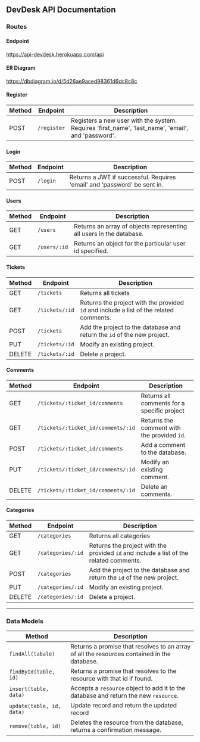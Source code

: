 ## DevDesk API Documentation

### Routes

#### Endpoint
https://api-devdesk.herokuapp.com/api

#### ER Diagram
https://dbdiagram.io/d/5d26ae9aced98361d6dc8c8c

#### Register
| Method | Endpoint                        | Description                                        |
|--------|---------------------------------|----------------------------------------------------|
| POST    | `/register` | Registers a new user with the system. Requires 'first_name', 'last_name', 'email', and 'password'.     |

#### Login
| Method | Endpoint                        | Description                                        |
|--------|---------------------------------|----------------------------------------------------|
| POST    | `/login` | Returns a JWT if successful. Requires 'email' and 'password' be sent in.    |

#### Users
| Method | Endpoint                        | Description                                        |
|--------|---------------------------------|----------------------------------------------------|
| GET    | `/users` | Returns an array of  objects representing all users in the database.     |
| GET    | `/users/:id` | Returns an object for the particular user id specified.     |

#### Tickets

| Method | Endpoint                        | Description                                        |
|--------|---------------------------------|----------------------------------------------------|
| GET    | `/tickets` | Returns all tickets       |
| GET    | `/tickets/:id` | Returns the project with the provided `id` and include a list of the related comments. |
| POST    | `/tickets` | Add the project to the database and return the `id` of the new project. |
| PUT    | `/tickets/:id` | Modify an existing project.                   |
| DELETE | `/tickets/:id`         | Delete a project.                            |

#### Comments

| Method | Endpoint                        | Description                                        |
|--------|---------------------------------|----------------------------------------------------|
| GET    | `/tickets/:ticket_id/comments`         | Returns all comments for a specific project      |
| GET    | `/tickets/:ticket_id/comments/:id`         | Returns the comment with the provided `id`.       |
| POST    | `/tickets/:ticket_id/comments`         | Add a comment to the database.      |
| PUT    | `/tickets/:ticket_id/comments/:id`         | Modify an existing comment.                   |
| DELETE | `/tickets/:ticket_id/comments/:id`         | Delete an comments.                            |                           |

#### Categories

| Method | Endpoint                        | Description                                        |
|--------|---------------------------------|----------------------------------------------------|
| GET    | `/categories` | Returns all categories       |
| GET    | `/categories/:id` | Returns the project with the provided `id` and include a list of the related comments. |
| POST    | `/categories` | Add the project to the database and return the `id` of the new project. |
| PUT    | `/categories/:id` | Modify an existing project.                   |
| DELETE | `/categories/:id`         | Delete a project.     

---
### Data Models

| Method | Description |
|--------|-------------|
| `findAll(tabale)` | Returns a promise that resolves to an array of all the resources contained in the database. |
| `findById(table, id)` | Returns a promise that resolves to the resource with that id if found. |
| `insert(table, data)` | Accepts a `resource` object to add it to the database and return the new `resource`.
| `update(table, id, data)` | Update record and return the updated record |
| `remove(table, id)` | Deletes the resource from the database, returns a confirmation message. |
